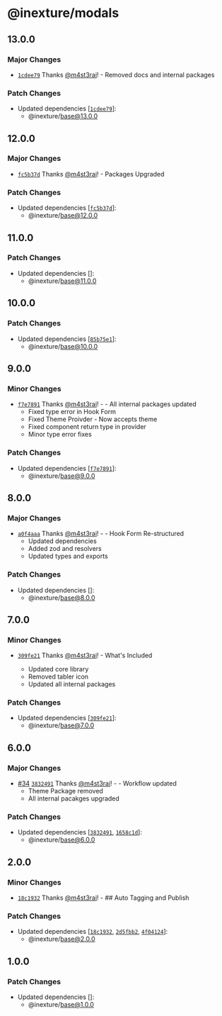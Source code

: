 # @inexture/modals

## 13.0.0

### Major Changes

- [`1cdee79`](https://github.com/inexture-solutions/inxui/commit/1cdee793a18e9677937ecc7bef20adf1d045d2b9) Thanks [@m4st3rai](https://github.com/m4st3rai)! - Removed docs and internal packages

### Patch Changes

- Updated dependencies [[`1cdee79`](https://github.com/inexture-solutions/inxui/commit/1cdee793a18e9677937ecc7bef20adf1d045d2b9)]:
  - @inexture/base@13.0.0

## 12.0.0

### Major Changes

- [`fc5b37d`](https://github.com/inexture-solutions/inxui/commit/fc5b37d0090f1de37da447f4cd7263991a5be9e0) Thanks [@m4st3rai](https://github.com/m4st3rai)! - Packages Upgraded

### Patch Changes

- Updated dependencies [[`fc5b37d`](https://github.com/inexture-solutions/inxui/commit/fc5b37d0090f1de37da447f4cd7263991a5be9e0)]:
  - @inexture/base@12.0.0

## 11.0.0

### Patch Changes

- Updated dependencies []:
  - @inexture/base@11.0.0

## 10.0.0

### Patch Changes

- Updated dependencies [[`85b75e1`](https://github.com/inexture-solutions/inxui/commit/85b75e134d0644ba22d2736ac7aae2d140a42197)]:
  - @inexture/base@10.0.0

## 9.0.0

### Minor Changes

- [`f7e7891`](https://github.com/inexture-solutions/inxui/commit/f7e78911c0606b44901fd1687ede0cd386cc1f50) Thanks [@m4st3rai](https://github.com/m4st3rai)! - - All internal packages updated
  - Fixed type error in Hook Form
  - Fixed Theme Proivder - Now accepts theme
  - Fixed component return type in provider
  - Minor type error fixes

### Patch Changes

- Updated dependencies [[`f7e7891`](https://github.com/inexture-solutions/inxui/commit/f7e78911c0606b44901fd1687ede0cd386cc1f50)]:
  - @inexture/base@9.0.0

## 8.0.0

### Major Changes

- [`a0f4aaa`](https://github.com/inexture-solutions/inxui/commit/a0f4aaa7958ec9ad64696855e21d9e7eac326c12) Thanks [@m4st3rai](https://github.com/m4st3rai)! - - Hook Form Re-structured
  - Updated dependencies
  - Added zod and resolvers
  - Updated types and exports

### Patch Changes

- Updated dependencies []:
  - @inexture/base@8.0.0

## 7.0.0

### Minor Changes

- [`309fe21`](https://github.com/inexture-solutions/inxui/commit/309fe21c137af565bbd2a58fba6e82f9f1f975f3) Thanks [@m4st3rai](https://github.com/m4st3rai)! - What's Included

  - Updated core library
  - Removed tabler icon
  - Updated all internal packages

### Patch Changes

- Updated dependencies [[`309fe21`](https://github.com/inexture-solutions/inxui/commit/309fe21c137af565bbd2a58fba6e82f9f1f975f3)]:
  - @inexture/base@7.0.0

## 6.0.0

### Major Changes

- [#34](https://github.com/inexture-solutions/inxui/pull/34) [`3832491`](https://github.com/inexture-solutions/inxui/commit/383249199986297c3629b13d25f8ee6f2b051d65) Thanks [@m4st3rai](https://github.com/m4st3rai)! - - Workflow updated
  - Theme Package removed
  - All internal pacakges upgraded

### Patch Changes

- Updated dependencies [[`3832491`](https://github.com/inexture-solutions/inxui/commit/383249199986297c3629b13d25f8ee6f2b051d65), [`1658c1d`](https://github.com/inexture-solutions/inxui/commit/1658c1d5d6d029f428af5282e32275fc9f72c70e)]:
  - @inexture/base@6.0.0

## 2.0.0

### Minor Changes

- [`18c1932`](https://github.com/inexture-solutions/inxui/commit/18c19327b1568985ec004c0aac632e8b771b4dfc) Thanks [@m4st3rai](https://github.com/m4st3rai)! - ## Auto Tagging and Publish

### Patch Changes

- Updated dependencies [[`18c1932`](https://github.com/inexture-solutions/inxui/commit/18c19327b1568985ec004c0aac632e8b771b4dfc), [`2d5fbb2`](https://github.com/inexture-solutions/inxui/commit/2d5fbb2f54f0a2a981dd6fac6db4f5db1b505d3a), [`4f04124`](https://github.com/inexture-solutions/inxui/commit/4f04124021d59d5a36a98b1aa99ed95148179116)]:
  - @inexture/base@2.0.0

## 1.0.0

### Patch Changes

- Updated dependencies []:
  - @inexture/base@1.0.0
